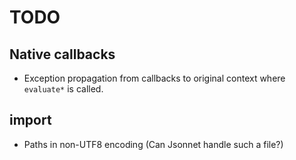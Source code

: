 # TODO

## Native callbacks

- Exception propagation from callbacks to original context where `evaluate*` is called.

## import

- Paths in non-UTF8 encoding (Can Jsonnet handle such a file?)
